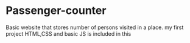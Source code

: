 # Passenger-counter
Basic website that stores number of persons visited in a place. my first project
HTML,CSS and basic JS is included in this
